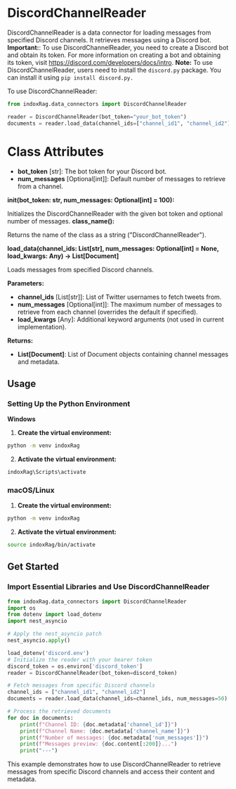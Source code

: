 # DiscordChannelReader

DiscordChannelReader is a data connector for loading messages from specified Discord channels. It retrieves messages using a Discord bot.
**Important:**: To use DiscordChannelReader, you need to create a Discord bot and obtain its token. For more information on creating a bot and obtaining its token, visit https://discord.com/developers/docs/intro.
**Note:** To use DiscordChannelReader, users need to install the `discord.py` package. You can install it using `pip install discord.py.`

To use DiscordChannelReader:

```python
from indoxRag.data_connectors import DiscordChannelReader

reader = DiscordChannelReader(bot_token="your_bot_token")
documents = reader.load_data(channel_ids=["channel_id1", "channel_id2"])
```

# Class Attributes

- **bot_token** [str]: The bot token for your Discord bot.
- **num_messages** [Optional[int]]: Default number of messages to retrieve from a channel.

**init(bot_token: str, num_messages: Optional[int] = 100):**

Initializes the DiscordChannelReader with the given bot token and optional number of messages.
**class_name():**

Returns the name of the class as a string ("DiscordChannelReader").

**load_data(channel_ids: List[str], num_messages: Optional[int] = None, load_kwargs: Any) -> List[Document]**

Loads messages from specified Discord channels.

**Parameters:**

- **channel_ids** [List[str]]: List of Twitter usernames to fetch tweets from.
- **num_messages** [Optional[int]]: The maximum number of messages to retrieve from each channel (overrides the default if specified).
- **load_kwargs** [Any]: Additional keyword arguments (not used in current implementation).

**Returns:**

- **List[Document]**: List of Document objects containing channel messages and metadata.

## Usage

### Setting Up the Python Environment

**Windows**

1. **Create the virtual environment:**

```bash
python -m venv indoxRag
```

2. **Activate the virtual environment:**

```bash
indoxRag\Scripts\activate
```

### macOS/Linux

1. **Create the virtual environment:**

```bash
python -m venv indoxRag
```

2. **Activate the virtual environment:**

```bash
source indoxRag/bin/activate
```

## Get Started

### Import Essential Libraries and Use DiscordChannelReader

```python
from indoxRag.data_connectors import DiscordChannelReader
import os
from dotenv import load_dotenv
import nest_asyncio

# Apply the nest_asyncio patch
nest_asyncio.apply()

load_dotenv('discord.env')
# Initialize the reader with your bearer token
discord_token = os.environ['discord_token']
reader = DiscordChannelReader(bot_token=discord_token)

# Fetch messages from specific Discord channels
channel_ids = ["channel_id1", "channel_id2"]
documents = reader.load_data(channel_ids=channel_ids, num_messages=50)

# Process the retrieved documents
for doc in documents:
    print(f"Channel ID: {doc.metadata['channel_id']}")
    print(f"Channel Name: {doc.metadata['channel_name']}")
    print(f"Number of messages: {doc.metadata['num_messages']}")
    print(f"Messages preview: {doc.content[:200]}...")
    print("---")
```

This example demonstrates how to use DiscordChannelReader to retrieve messages from specific Discord channels and access their content and metadata.
